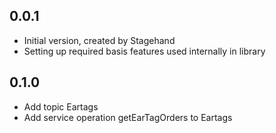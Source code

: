 ## 0.0.1

- Initial version, created by Stagehand
- Setting up required basis features used internally in library
## 0.1.0
- Add topic Eartags
- Add service operation getEarTagOrders to Eartags
